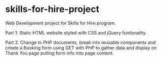 # skills-for-hire-project
Web Development project for Skills for Hire program.

Part 1: Static HTML website styled with CSS and jQuery funtionality.

Part 2: Change to PHP documents, break into reusable components and create a Booking form using GET with PHP to gather data and display on Thank You page pulling form info into page content.

